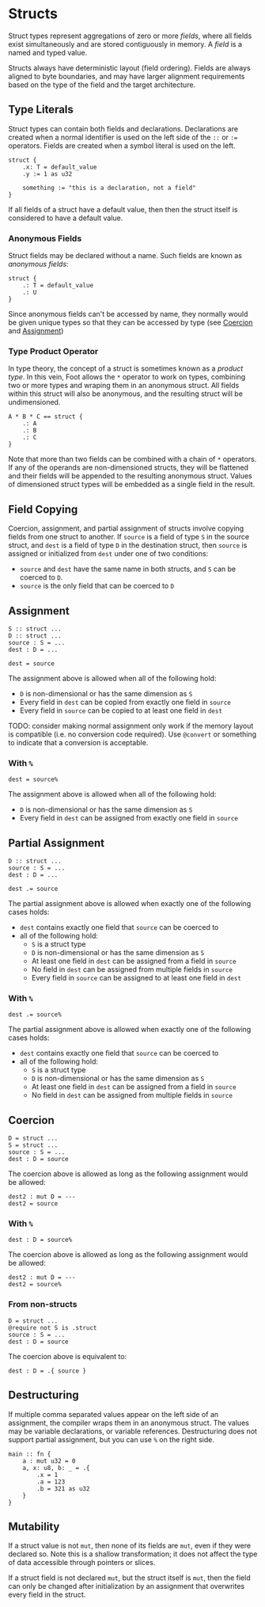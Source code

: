 # Structs
Struct types represent aggregations of zero or more _fields_, where all fields exist simultaneously and are stored contiguously in memory.  A _field_ is a named and typed value.

Structs always have deterministic layout (field ordering).  Fields are always aligned to byte boundaries, and may have larger alignment requirements based on the type of the field and the target architecture.

## Type Literals
Struct types can contain both fields and declarations.  Declarations are created when a normal identifier is used on the left side of the `::` or `:=` operators.  Fields are created when a symbol literal is used on the left.
```foot
struct {
    .x: T = default_value
    .y := 1 as u32
    
    something := "this is a declaration, not a field"
}
```

If all fields of a struct have a default value, then then the struct itself is considered to have a default value.

### Anonymous Fields
Struct fields may be declared without a name.  Such fields are known as _anonymous fields_:
```foot
struct {
    .: T = default_value
    .: U
}
```
Since anonymous fields can't be accessed by name, they normally would be given unique types so that they can be accessed by type (see [Coercion](#coercion) and [Assignment](#assignment))

### Type Product Operator
In type theory, the concept of a struct is sometimes known as a _product type_.  In this vein, Foot allows the `*` operator to work on types, combining two or more types and wraping them in an anonymous struct.  All fields within this struct will also be anonymous, and the resulting struct will be undimensioned.
```foot
A * B * C == struct {
    .: A
    .: B
    .: C
}
```
Note that more than two fields can be combined with a chain of `*` operators.  If any of the operands are non-dimensioned structs, they will be flattened and their fields will be appended to the resulting anonymous struct.  Values of dimensioned struct types will be embedded as a single field in the result.

## Field Copying
Coercion, assignment, and partial assignment of structs involve copying fields from one struct to another.  If `source` is a field of type `S` in the source struct, and `dest` is a field of type `D` in the destination struct, then `source` is assigned or initialized from `dest` under one of two conditions:
* `source` and `dest` have the same name in both structs, and `S` can be coerced to `D`.
* `source` is the only field that can be coerced to `D`

## Assignment
```foot
S :: struct ...
D :: struct ...
source : S = ...
dest : D = ...

dest = source
```
The assignment above is allowed when all of the following hold: 
* `D` is non-dimensional or has the same dimension as `S`
* Every field in `dest` can be copied from exactly one field in `source`
* Every field in `source` can be copied to at least one field in `dest`

TODO: consider making normal assignment only work if the memory layout is compatible (i.e. no conversion code required).  Use `@convert` or something to indicate that a conversion is acceptable.

### With `%`
```foot
dest = source%
```
The assignment above is allowed when all of the following hold: 
* `D` is non-dimensional or has the same dimension as `S`
* Every field in `dest` can be assigned from exactly one field in `source`

## Partial Assignment
```foot
D :: struct ...
source : S = ...
dest : D = ...

dest .= source
```
The partial assignment above is allowed when exactly one of the following cases holds:
* `dest` contains exactly one field that `source` can be coerced to
* all of the following hold:
	* `S` is a struct type
	* `D` is non-dimensional or has the same dimension as `S`
	* At least one field in `dest` can be assigned from a field in `source`
	* No field in `dest` can be assigned from multiple fields in `source`
	* Every field in `source` can be assigned to at least one field in `dest`

### With `%`
```foot
dest .= source%
```
The partial assignment above is allowed when exactly one of the following cases holds:
* `dest` contains exactly one field that `source` can be coerced to
* all of the following hold:
	* `S` is a struct type
	* `D` is non-dimensional or has the same dimension as `S`
	* At least one field in `dest` can be assigned from a field in `source`
	* No field in `dest` can be assigned from multiple fields in `source`

## Coercion
```foot
D = struct ...
S = struct ...
source : S = ...
dest : D = source
```
The coercion above is allowed as long as the following assignment would be allowed:
```foot
dest2 : mut D = ---
dest2 = source
```

### With `%`
```foot
dest : D = source%
```
The coercion above is allowed as long as the following assignment would be allowed:
```foot
dest2 : mut D = ---
dest2 = source%
```

### From non-structs
```foot
D = struct ...
@require not S is .struct
source : S = ...
dest : D = source
```
The coercion above is equivalent to:
```foot
dest : D = .{ source }
```

## Destructuring
If multiple comma separated values appear on the left side of an assignment, the compiler wraps them in an anonymous struct.  The values may be variable declarations, or variable references.  Destructuring does not support partial assignment, but you can use `%` on the right side.
```foot
main :: fn {
    a : mut u32 = 0
    a, x: u8, b: _ = .{
        .x = 1
        .a = 123
        .b = 321 as u32
    }
}
```

## Mutability
If a struct value is not `mut`, then none of its fields are `mut`, even if they were declared so.  Note this is a shallow transformation; it does not affect the type of data accessible through pointers or slices.

If a struct field is not declared `mut`, but the struct itself is `mut`, then the field can only be changed after initialization by an assignment that overwrites every field in the struct.